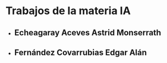 <h1>Trabajos de la materia IA</h1>

<ul>
  <li>
    <h2>Echeagaray Aceves Astrid Monserrath</h2>
  </li>
  <li>
    <h2>Fernández Covarrubias Edgar Alán</h2>
  </li>
</ul>
